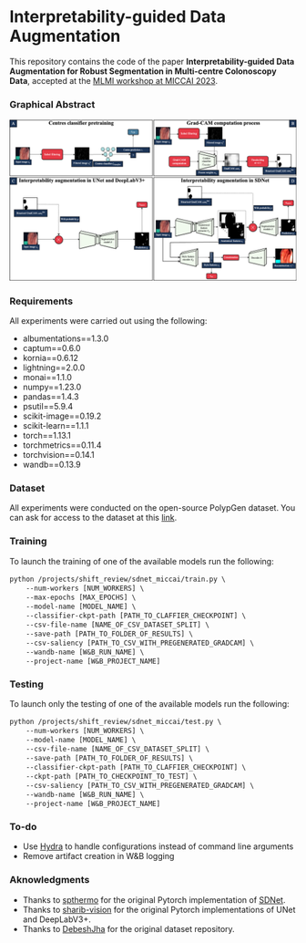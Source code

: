 # Interpretability-guided Data Augmentation

This repository contains the code of the paper **Interpretability-guided Data Augmentation for Robust Segmentation in Multi-centre Colonoscopy Data**, accepted at the [MLMI workshop at MICCAI 2023](https://sites.google.com/view/mlmi2023).

### Graphical Abstract

![all_in_one_figure](NewSDNet/figures/all_in_one_figure.png)

### Requirements

All experiments were carried out using the following:

* albumentations==1.3.0
* captum==0.6.0
* kornia==0.6.12
* lightning==2.0.0
* monai==1.1.0
* numpy==1.23.0
* pandas==1.4.3
* psutil==5.9.4
* scikit-image==0.19.2
* scikit-learn==1.1.1
* torch==1.13.1
* torchmetrics==0.11.4
* torchvision==0.14.1
* wandb==0.13.9

### Dataset
All experiments were conducted on the open-source PolypGen dataset. You can ask for access to the dataset at this [link](https://www.synapse.org/#!Synapse:syn26376615/wiki/613312).

### Training

To launch the training of one of the available models run the following:

```
python /projects/shift_review/sdnet_miccai/train.py \
    --num-workers [NUM_WORKERS] \
    --max-epochs [MAX_EPOCHS] \
    --model-name [MODEL_NAME] \
    --classifier-ckpt-path [PATH_TO_CLAFFIER_CHECKPOINT] \
    --csv-file-name [NAME_OF_CSV_DATASET_SPLIT] \
    --save-path [PATH_TO_FOLDER_OF_RESULTS] \
    --csv-saliency [PATH_TO_CSV_WITH_PREGENERATED_GRADCAM] \
    --wandb-name [W&B_RUN_NAME] \
    --project-name [W&B_PROJECT_NAME]
```
### Testing

To launch only the testing of one of the available models run the following: 

```
python /projects/shift_review/sdnet_miccai/test.py \
    --num-workers [NUM_WORKERS] \
    --model-name [MODEL_NAME] \
    --csv-file-name [NAME_OF_CSV_DATASET_SPLIT] \
    --save-path [PATH_TO_FOLDER_OF_RESULTS] \
    --classifier-ckpt-path [PATH_TO_CLAFFIER_CHECKPOINT] \
    --ckpt-path [PATH_TO_CHECKPOINT_TO_TEST] \
    --csv-saliency [PATH_TO_CSV_WITH_PREGENERATED_GRADCAM] \
    --wandb-name [W&B_RUN_NAME] \
    --project-name [W&B_PROJECT_NAME]
   ```

### To-do

* Use [Hydra](https://hydra.cc/) to handle configurations instead of command line arguments
* Remove artifact creation in W&B logging

### Aknowledgments

* Thanks to [spthermo](https://github.com/spthermo/SDNet/tree/master) for the original Pytorch implementation of [SDNet](https://www.sciencedirect.com/science/article/abs/pii/S1361841519300684).
* Thanks to [sharib-vision](https://github.com/sharib-vision/PolypGen-Benchmark) for the original Pytorch implementations of UNet and DeepLabV3+.
* Thanks to [DebeshJha](https://github.com/DebeshJha/PolypGen) for the original dataset repository. 
